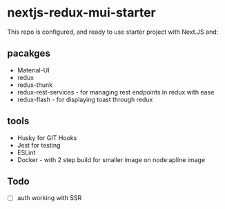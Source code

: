 # nextjs-redux-mui-starter

This repo is configured, and ready to use starter project with Next.JS and:

## pacakges

- Material-UI
- redux
- redux-thunk
- redux-rest-services - for managing rest endpoints in redux with ease
- redux-flash - for displaying toast through redux

## tools

- Husky for GIT Hooks
- Jest for testing
- ESLint
- Docker - with 2 step build for smaller image on node:apline image

## Todo

- [ ] auth working with SSR
